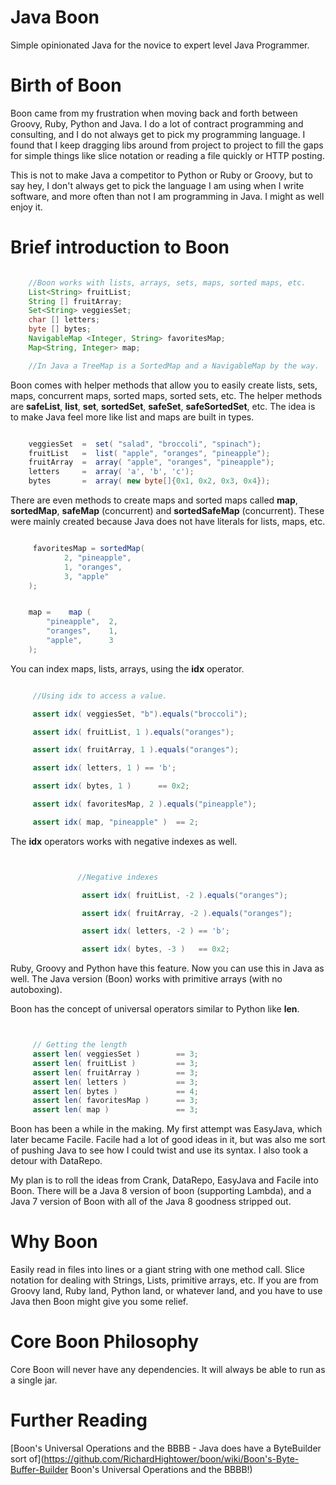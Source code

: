 Java Boon
====

Simple opinionated Java for the novice to expert level Java Programmer.


Birth of Boon
===

Boon came from my frustration when moving back and forth between Groovy, Ruby, Python and Java.
I do a lot of contract programming and consulting, and I do not always get to pick my programming language.
I found that I keep dragging libs around from project to project to fill the gaps for simple things like
slice notation or reading a file quickly or HTTP posting.

This is not to make Java a competitor to Python or Ruby or Groovy, but to say hey, I
don't always get to pick the language I am using when I write software, and more often
than not I am programming in Java. I might as well enjoy it.


Brief introduction to Boon
===

```java

    //Boon works with lists, arrays, sets, maps, sorted maps, etc.
    List<String> fruitList;
    String [] fruitArray;
    Set<String> veggiesSet;
    char [] letters;
    byte [] bytes;
    NavigableMap <Integer, String> favoritesMap;
    Map<String, Integer> map;

    //In Java a TreeMap is a SortedMap and a NavigableMap by the way.


```

Boon comes with helper methods that allow you to easily create lists,
sets, maps, concurrent maps, sorted maps, sorted sets, etc. The helper methods
are **safeList**, **list**, **set**, **sortedSet**, **safeSet**,
**safeSortedSet**, etc. The idea is to make Java feel more
like list and maps are built in types.

```java

    veggiesSet  =  set( "salad", "broccoli", "spinach");
    fruitList   =  list( "apple", "oranges", "pineapple");
    fruitArray  =  array( "apple", "oranges", "pineapple");
    letters     =  array( 'a', 'b', 'c');
    bytes       =  array( new byte[]{0x1, 0x2, 0x3, 0x4});
```

There are even methods to create maps and sorted maps
called **map**, **sortedMap**, **safeMap** (concurrent) and **sortedSafeMap**
(concurrent). These were mainly created because Java does not have
literals for lists, maps, etc.


```java

     favoritesMap = sortedMap(
            2, "pineapple",
            1, "oranges",
            3, "apple"
    );


    map =    map (
        "pineapple",  2,
        "oranges",    1,
        "apple",      3
    );

```

You can index maps, lists, arrays, using the **idx** operator.

```java

     //Using idx to access a value.

     assert idx( veggiesSet, "b").equals("broccoli");

     assert idx( fruitList, 1 ).equals("oranges");

     assert idx( fruitArray, 1 ).equals("oranges");

     assert idx( letters, 1 ) == 'b';

     assert idx( bytes, 1 )      == 0x2;

     assert idx( favoritesMap, 2 ).equals("pineapple");

     assert idx( map, "pineapple" )  == 2;

```

The **idx** operators works with negative indexes as well.

```java


               //Negative indexes

                assert idx( fruitList, -2 ).equals("oranges");

                assert idx( fruitArray, -2 ).equals("oranges");

                assert idx( letters, -2 ) == 'b';

                assert idx( bytes, -3 )   == 0x2;

```

Ruby, Groovy and Python have this feature. Now you can use this in Java as well.
The Java version (Boon) works with primitive arrays (with no autoboxing).

Boon has the concept of universal operators similar to Python like **len**.

```java


     // Getting the length
     assert len( veggiesSet )        == 3;
     assert len( fruitList )         == 3;
     assert len( fruitArray )        == 3;
     assert len( letters )           == 3;
     assert len( bytes )             == 4;
     assert len( favoritesMap )      == 3;
     assert len( map )               == 3;

```

Boon has been a while in the making. My first attempt was EasyJava, which later became Facile.
Facile had a lot of good ideas in it, but was also me sort of pushing Java to see how
I could twist and use its syntax.  I also took a detour with DataRepo.

My plan is to roll the ideas from Crank, DataRepo, EasyJava and Facile into Boon. There will
be a Java 8 version of boon (supporting Lambda), and a Java 7 version of Boon with all of the
Java 8 goodness stripped out.


Why Boon
====
Easily read in files into lines or a giant string with one method call.
Slice notation for dealing with Strings, Lists, primitive arrays, etc.
If you are from Groovy land, Ruby land, Python land, or whatever land, and you have to use
Java then Boon might give you some relief.

Core Boon Philosophy
===
Core Boon will never have any dependencies.
It will always be able to run as a single jar.


Further Reading
===

[Boon's Universal Operations and the BBBB  - Java does have a ByteBuilder sort of](https://github.com/RichardHightower/boon/wiki/Boon's-Byte-Buffer-Builder Boon's Universal Operations and the BBBB!)

